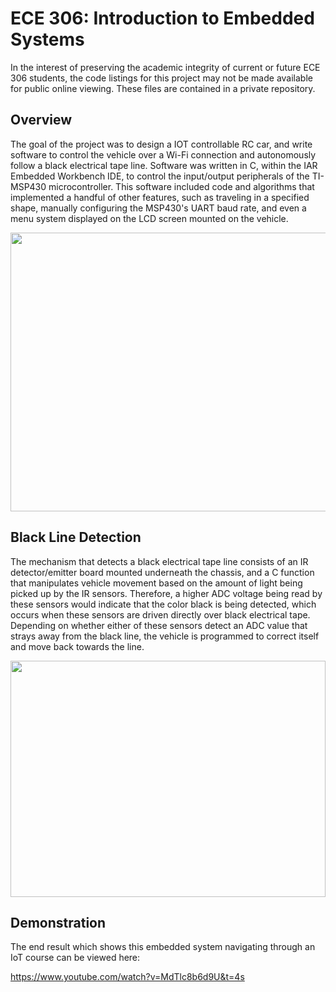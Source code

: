 # ECE 306: Introduction to Embedded Systems

In the interest of preserving the academic integrity of current or future ECE 306 students, the code listings for this project may not be made available for public online viewing. These files are contained in a private repository.

## Overview

The goal of the project was to design a IOT controllable RC car, and write software to control the vehicle over a Wi-Fi connection and autonomously follow a black electrical tape line. Software was written in C, within the IAR Embedded Workbench IDE, to control the input/output peripherals of the TI-MSP430 microcontroller. This software included code and algorithms that implemented a handful of other features, such as traveling in a specified shape, manually configuring the MSP430's UART baud rate, and even a menu system displayed on the LCD screen mounted on the vehicle.

<p align="center">
  <img src="https://i.imgur.com/EDarf19.png" width="519" height="446" />
</p>



## Black Line Detection

The mechanism that detects a black electrical tape line consists of an IR detector/emitter board mounted underneath the chassis, and a C function that manipulates vehicle movement based on the amount of light being picked up by the IR sensors. Therefore, a higher ADC voltage being read by these sensors would indicate that the color black is being detected, which occurs when these sensors are driven directly over black electrical tape. Depending on whether either of these sensors detect an ADC value that strays away from the black line, the vehicle is programmed to correct itself and move back towards the line. 



<p align="center">
  <img src="https://i.imgur.com/t1lcPeH.jpg" width="504" height="378" />
</p>

## Demonstration

The end result which shows this embedded system navigating through an IoT course can be viewed here:

https://www.youtube.com/watch?v=MdTlc8b6d9U&t=4s

